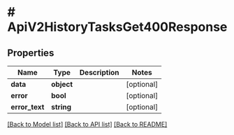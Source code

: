 # # ApiV2HistoryTasksGet400Response

## Properties

Name | Type | Description | Notes
------------ | ------------- | ------------- | -------------
**data** | **object** |  | [optional]
**error** | **bool** |  | [optional]
**error_text** | **string** |  | [optional]

[[Back to Model list]](../../README.md#models) [[Back to API list]](../../README.md#endpoints) [[Back to README]](../../README.md)
